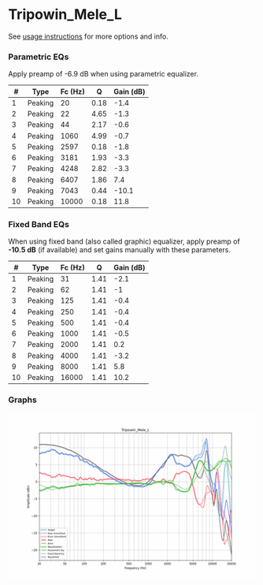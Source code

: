 # Tripowin_Mele_L
See [usage instructions](https://github.com/jaakkopasanen/AutoEq#usage) for more options and info.

### Parametric EQs
Apply preamp of -6.9 dB when using parametric equalizer.

|   # | Type    |   Fc (Hz) |    Q |   Gain (dB) |
|-----|---------|-----------|------|-------------|
|   1 | Peaking |        20 | 0.18 |        -1.4 |
|   2 | Peaking |        22 | 4.65 |        -1.3 |
|   3 | Peaking |        44 | 2.17 |        -0.6 |
|   4 | Peaking |      1060 | 4.99 |        -0.7 |
|   5 | Peaking |      2597 | 0.18 |        -1.8 |
|   6 | Peaking |      3181 | 1.93 |        -3.3 |
|   7 | Peaking |      4248 | 2.82 |        -3.3 |
|   8 | Peaking |      6407 | 1.86 |         7.4 |
|   9 | Peaking |      7043 | 0.44 |       -10.1 |
|  10 | Peaking |     10000 | 0.18 |        11.8 |

### Fixed Band EQs
When using fixed band (also called graphic) equalizer, apply preamp of **-10.5 dB** (if available) and set gains manually with these parameters.

|   # | Type    |   Fc (Hz) |    Q |   Gain (dB) |
|-----|---------|-----------|------|-------------|
|   1 | Peaking |        31 | 1.41 |        -2.1 |
|   2 | Peaking |        62 | 1.41 |        -1   |
|   3 | Peaking |       125 | 1.41 |        -0.4 |
|   4 | Peaking |       250 | 1.41 |        -0.4 |
|   5 | Peaking |       500 | 1.41 |        -0.4 |
|   6 | Peaking |      1000 | 1.41 |        -0.5 |
|   7 | Peaking |      2000 | 1.41 |         0.2 |
|   8 | Peaking |      4000 | 1.41 |        -3.2 |
|   9 | Peaking |      8000 | 1.41 |         5.8 |
|  10 | Peaking |     16000 | 1.41 |        10.2 |

### Graphs
![](./Tripowin_Mele_L.png)
